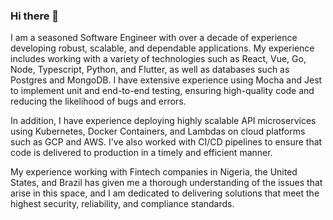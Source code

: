 ### Hi there 👋

I am a seasoned Software Engineer with over a decade of experience developing robust, scalable, and dependable applications. My experience includes working with a variety of technologies such as React, Vue, Go, Node, Typescript, Python, and Flutter, as well as databases such as Postgres and MongoDB. I have extensive experience using Mocha and Jest to implement unit and end-to-end testing, ensuring high-quality code and reducing the likelihood of bugs and errors.

In addition, I have experience deploying highly scalable API microservices using Kubernetes, Docker Containers, and Lambdas on cloud platforms such as GCP and AWS. I've also worked with CI/CD pipelines to ensure that code is delivered to production in a timely and efficient manner.

My experience working with Fintech companies in Nigeria, the United States, and Brazil has given me a thorough understanding of the issues that arise in this space, and I am dedicated to delivering solutions that meet the highest security, reliability, and compliance standards.

<!--
**hibeekaey/hibeekaey** is a ✨ _special_ ✨ repository because its `README.md` (this file) appears on your GitHub profile.

Here are some ideas to get you started:

- 🔭 I’m currently working on ...
- 🌱 I’m currently learning ...
- 👯 I’m looking to collaborate on ...
- 🤔 I’m looking for help with ...
- 💬 Ask me about ...
- 📫 How to reach me: ...
- 😄 Pronouns: ...
- ⚡ Fun fact: ...
-->
